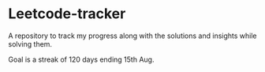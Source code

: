 # Leetcode-tracker
A repository to track my progress along with the solutions and insights while solving them.

Goal is a streak of 120 days ending 15th Aug.
